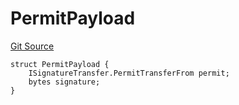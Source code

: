 # PermitPayload
[Git Source](https://github.com/z0r0z/v4-router/blob/3ca8e002a9f3fc72b979853144fa3c49aa37eb54/src/base/BaseSwapRouter.sol)


```solidity
struct PermitPayload {
    ISignatureTransfer.PermitTransferFrom permit;
    bytes signature;
}
```

